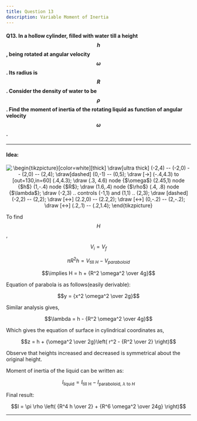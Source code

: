 ```yaml
---
title: Question 13 
description: Variable Moment of Inertia
---
```


<script src="https://cdn.mathjax.org/mathjax/latest/MathJax.js?config=TeX-AMS-MML_HTMLorMML" type="text/javascript"></script>

#### Q13. In a hollow cylinder, filled with water till a height $$h$$, being rotated at angular velocity $$\omega$$. Its radius is $$R$$. Consider the density of water to be $$\rho$$. Find the moment of inertia of the rotating liquid as function of angular velocity $$\omega$$.

---

#### Idea:

<p align="center"><img align="center" src="https://i.upmath.me/svg/%5Cbegin%7Btikzpicture%7D%5Bcolor%3Dwhite%5D%5Bthick%5D%0A%5Cdraw%5Bultra%20thick%5D%20(-2%2C4)%20--%20(-2%2C0)%20--%20(2%2C0)%20--%20(2%2C4)%3B%0A%5Cdraw%5Bdashed%5D%20(0%2C-1)%20--%20(0%2C5)%3B%0A%5Cdraw%20%5B-%3E%5D%20(-.4%2C4.3)%20%20to%20%5Bout%3D130%2Cin%3D60%5D%20(.4%2C4.3)%3B%0A%5Cdraw%20(.3%2C%204.6)%20node%20%7B%24%5Comega%24%7D%20(2.45%2C1)%20node%20%7B%24h%24%7D%20(1%2C-.4)%20node%20%7B%24R%24%7D%3B%0A%5Cdraw%20(1.6%2C.4)%20node%20%7B%24%5Crho%24%7D%20(.4%2C%20.8)%20node%20%7B%24%5Clambda%24%7D%3B%0A%5Cdraw%20(-2%2C3)%20..%20controls%20(-1%2C1)%20and%20(1%2C1)%20..%20(2%2C3)%3B%0A%5Cdraw%20%5Bdashed%5D%20(-2%2C2)%20--%20(2%2C2)%3B%0A%5Cdraw%20%5B%3C-%3E%5D%20(2.2%2C0)%20--%20(2.2%2C2)%3B%0A%5Cdraw%20%5B%3C-%3E%5D%20(0%2C-.2)%20--%20(2%2C-.2)%3B%0A%5Cdraw%20%5B%3C-%3E%5D%20(.2%2C.1)%20--%20(.2%2C1.4)%3B%0A%5Cend%7Btikzpicture%7D%0A" alt="\begin{tikzpicture}[color=white][thick]
\draw[ultra thick] (-2,4) -- (-2,0) -- (2,0) -- (2,4);
\draw[dashed] (0,-1) -- (0,5);
\draw [-&gt;] (-.4,4.3)  to [out=130,in=60] (.4,4.3);
\draw (.3, 4.6) node {$\omega$} (2.45,1) node {$h$} (1,-.4) node {$R$};
\draw (1.6,.4) node {$\rho$} (.4, .8) node {$\lambda$};
\draw (-2,3) .. controls (-1,1) and (1,1) .. (2,3);
\draw [dashed] (-2,2) -- (2,2);
\draw [&lt;-&gt;] (2.2,0) -- (2.2,2);
\draw [&lt;-&gt;] (0,-.2) -- (2,-.2);
\draw [&lt;-&gt;] (.2,.1) -- (.2,1.4);
\end{tikzpicture}
" /></p>


To find $$H$$,

$$V_i = V_f$$

$$\pi R^2 h = V_{\text{till }H} - V_{paraboloid}$$

$$\implies H = h + {R^2 \omega^2 \over 4g}$$

Equation of parabola is as follows(easily derivable):

$$y = {x^2 \omega^2 \over 2g}$$

Similar analysis gives,

$$\lambda = h - {R^2 \omega^2 \over 4g}$$

Which gives the equation of surface in cylindrical coordinates as,

$$z = h + {\omega^2 \over 2g}\left( r^2 - {R^2 \over 2} \right)$$

Observe that heights increased and decreased is symmetrical about the original height.

Moment of inertia of the liquid can be written as:

$$I_{\text{liquid}} = I_{\text{till H}} - I_{\text{paraboloid, } \lambda \text{ to } H}$$

Final result:

$$I = \pi \rho \left( {R^4 h \over 2} + {R^6 \omega^2 \over 24g} \right)$$

---
